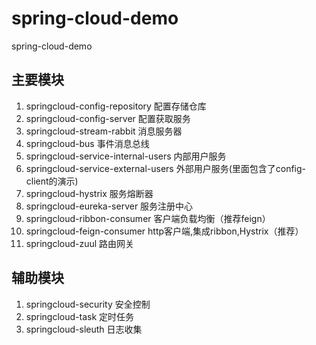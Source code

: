 # spring-cloud-demo
spring-cloud-demo


## 主要模块
1.  springcloud-config-repository        配置存储仓库
2.  springcloud-config-server            配置获取服务
3.  springcloud-stream-rabbit            消息服务器
4.  springcloud-bus                      事件消息总线
5.  springcloud-service-internal-users   内部用户服务
6.  springcloud-service-external-users   外部用户服务(里面包含了config-client的演示)
7.  springcloud-hystrix                  服务熔断器
8.  springcloud-eureka-server            服务注册中心
9.  springcloud-ribbon-consumer          客户端负载均衡（推荐feign）
11. springcloud-feign-consumer           http客户端,集成ribbon,Hystrix（推荐）
10. springcloud-zuul                     路由网关

## 辅助模块
1.  springcloud-security                 安全控制
2.  springcloud-task                     定时任务
3.  springcloud-sleuth                   日志收集


